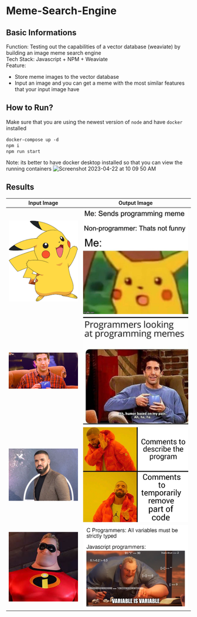 # Meme-Search-Engine

## Basic Informations
Function: Testing out the capabilities of a vector database (weaviate) by building an image meme search engine  
Tech Stack: Javascript + NPM + Weaviate  
Feature:
- Store meme images to the vector database
- Input an image and you can get a meme with the most similar features that your input image have

## How to Run?
Make sure that you are using the newest version of `node` and have `docker` installed
```
docker-compose up -d
npm i
npm run start
```
Note: its better to have docker desktop installed so that you can view the running containers
<img width="967" alt="Screenshot 2023-04-22 at 10 09 50 AM" src="https://user-images.githubusercontent.com/78072759/233758822-c0d84ca7-2789-4899-ad88-d446e2552324.png">

## Results
| Input Image             |  Output Image |
:-------------------------:|:-------------------------:
![](./testImg/test3.png) | ![](./result.jpg)
![](./testImg/test1.png) | ![](./img/meme1.jpeg)
![](./testImg/test4.webp) | ![](./img/meme2.jpeg)
![](./testImg/test5.jpeg) | ![](./img/meme4.webp)
